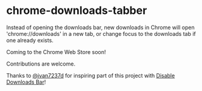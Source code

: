 # chrome-downloads-tabber
Instead of opening the downloads bar, new downloads in Chrome will open 'chrome://downloads' in a new tab, or change focus to the downloads tab if one already exists.

Coming to the Chrome Web Store soon!

Contributions are welcome.

Thanks to [@ivan7237d](https://github.com/ivan7237d) for inspiring part of this project with [Disable Downloads Bar](https://github.com/ivan7237d/disable-downloads-bar)!
